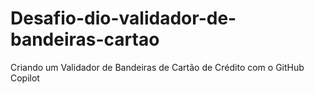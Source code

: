 # Desafio-dio-validador-de-bandeiras-cartao

Criando um Validador de Bandeiras de Cartão de Crédito com o GitHub Copilot

